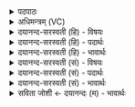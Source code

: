 <details><summary>पदपाठः</summary>

सम्भू॑ति॒मिति॒ सम्ऽभू॑तिम्। च॒। वि॒ना॒शमिति॑ विऽना॒शम्। च॒। यः। तत्। वेद॑। उ॒भय॑म्। स॒ह। वि॒ना॒शेनेति॑ विना॒शेन॑। मृ॒त्युम्। ती॒र्त्वा। सम्भू॒त्येति॒ सम्ऽभू॑त्या। अ॒मृत॑म्। अ॒श्नु॒ते॒। ११।
</details>

<details><summary>अधिमन्त्रम् (VC)</summary>

- आत्मा देवता
- दीर्घतमा ऋषिः
- अनुष्टुप्
- गान्धारः
</details>

<details><summary>दयानन्द-सरस्वती (हि) - विषयः</summary>

फिर मनुष्यों को कार्य्यकारण से क्या-क्या सिद्ध करना चाहिये, इस विषय को अगले मन्त्र में कहा है ॥
</details>

<details><summary>दयानन्द-सरस्वती (हि) - पदार्थः</summary>

पदार्थान्वयभाषाः -  हे मनुष्यो ! (यः) जो विद्वान् (सम्भूतिम्) जिसमें सब पदार्थ उत्पन्न होते उस कार्य्यरूप सृष्टि (च) और उसके गुण, कर्म, स्वभावों को तथा (विनाशम्) जिसमें पदार्थ नष्ट होते उस कारणरूप जगत् (च) और उसके गुण, कर्म, स्वभावों को (सह) एक साथ (उभयम्) दोनों (तत्) उन कार्य्य और कारण स्वरूपों को (वेद) जानता है, वह विद्वान् (विनाशेन) नित्यस्वरूप जाने हुए कारण के साथ (मृत्युम्) शरीर छूटने के दुःख से (तीर्त्वा) पार होकर (सम्भूत्या) शरीर, इन्द्रियाँ और अन्तःकरणरूप उत्पन्न हुई कार्यरूप धर्म में प्रवृत्त करानेवाली सृष्टि के साथ (अमृतम्) मोक्षसुख को (अश्नुते) प्राप्त होता है ॥११ ॥
</details>

<details><summary>दयानन्द-सरस्वती (हि) - भावार्थः</summary>

भावार्थभाषाः -  हे मनुष्यो ! कार्य्यकारणरूप वस्तु निरर्थक नहीं हैं, किन्तु कार्यकारण के गुण, कर्म और स्वभावों को जानकर धर्म आदि मोक्ष के साधनों में संयुक्त करके अपने शरीरादि कार्यकारण को नित्यत्व से जान के मरण का भय छोड़ कर मोक्ष की सिद्धि करो। इस प्रकार कार्य्यकारण से अन्य ही बल सिद्ध करना चाहिये। इन कार्य्यकारण का निषेध परमेश्वर के स्थान में जो उपासना उस प्रकरण में जानना चाहिये ॥११ ॥
</details>

<details><summary>दयानन्द-सरस्वती (सं) - विषयः</summary>

पुनर्मनुष्यैः कार्य्यकारणाभ्यां किं किं साधनीयमित्याह ॥
</details>

<details><summary>दयानन्द-सरस्वती (सं) - पदार्थः</summary>

पदार्थान्वयभाषाः -  हे मनुष्याः ! यो विद्वान् सम्भूतिं च विनाशं च सहोभयं तद्वेद, स विनाशेन सह मृत्युं तीर्त्वा सम्भूत्या सहामृतमश्नुते ॥११ ॥
</details>

<details><summary>दयानन्द-सरस्वती (सं) - भावार्थः</summary>

भावार्थभाषाः -  हे मनुष्याः ! कार्य्यकारणाख्ये वस्तुनी निरर्थके न स्तः, किन्तु कार्य्यकारणयोर्गुणकर्मस्वभावान् विदित्वा धर्मादिमोक्षसाधनेषु संप्रयोज्य स्वात्मकार्यकारणयोर्विज्ञातेन नित्यत्वेन मृत्युभयं त्यक्त्वा मोक्षसिद्धिं सम्पादयतेति कार्यकारणाभ्यामन्यदेव फलं निष्पादनीयमिति। अनयोर्निषेधो हि परमेश्वरस्थान उपासनाप्रकरणे वेदितव्यः ॥११ ॥
</details>

<details><summary>सविता जोशी ← दयानन्दः (म) - भावार्थः</summary>

भावार्थभाषाः -  हे माणसांनो ! कार्यकारण्रूपी वस्तू निरर्थक नाहीत. त्यामुळे कार्यकारणाने गुण, कर्म, स्वभाव जाणून धर्म साधनांमध्ये संयुक्त करून आपले शरीर इत्यादी कार्यकारणाला नित्यत्वाने जाणून, मृत्यूचे भय दूर करून मोक्ष प्राप्त करा. या प्रकारे कार्यकारणाने अन्य फळ प्राप्त केले पाहिजे. परमेश्वराऐवजी कार्यकारणाची (जगत हे कार्य व प्रकृती हे कारण) उपासना केली जाते तेथे कार्यकारणाचा निषेध केला पाहिजे.
</details>
